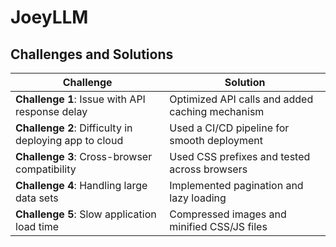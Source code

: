 # JoeyLLM

## Challenges and Solutions

| **Challenge**                                    | **Solution**                                          |
|--------------------------------------------------|------------------------------------------------------|
| **Challenge 1**: Issue with API response delay   | Optimized API calls and added caching mechanism      |
| **Challenge 2**: Difficulty in deploying app to cloud | Used a CI/CD pipeline for smooth deployment          |
| **Challenge 3**: Cross-browser compatibility     | Used CSS prefixes and tested across browsers         |
| **Challenge 4**: Handling large data sets       | Implemented pagination and lazy loading              |
| **Challenge 5**: Slow application load time     | Compressed images and minified CSS/JS files          |
